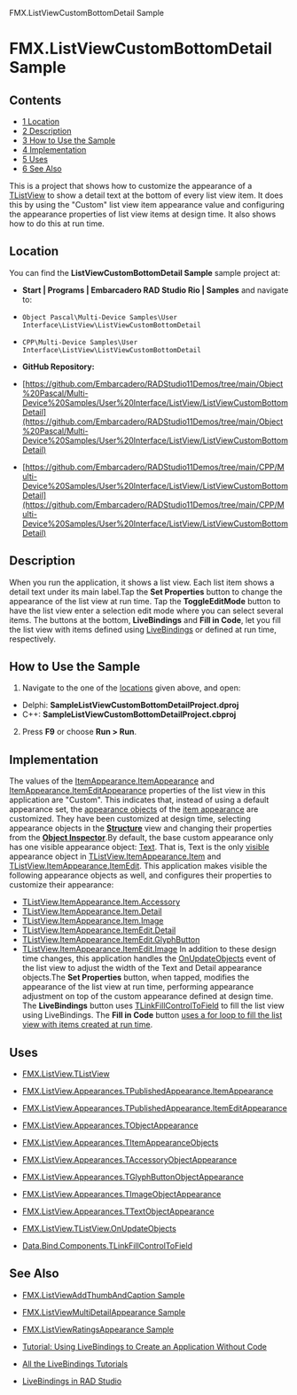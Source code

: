 FMX.ListViewCustomBottomDetail Sample[]()
# FMX.ListViewCustomBottomDetail Sample 



## Contents



* [1 Location](#Location)
* [2 Description](#Description)
* [3 How to Use the Sample](#How_to_Use_the_Sample)
* [4 Implementation](#Implementation)
* [5 Uses](#Uses)
* [6 See Also](#See_Also)

This is a project that shows how to customize the appearance of a [TListView](http://docwiki.embarcadero.com/Libraries/en/FMX.ListView.TListView) to show a detail text at the bottom of every list view item. It does this by using the "Custom" list view item appearance value and configuring the appearance properties of list view items at design time. It also shows how to do this at run time.
## Location 

You can find the **ListViewCustomBottomDetail Sample** sample project at:
* **Start | Programs | Embarcadero RAD Studio Rio | Samples** and navigate to:

* `Object Pascal\Multi-Device Samples\User Interface\ListView\ListViewCustomBottomDetail`
* `CPP\Multi-Device Samples\User Interface\ListView\ListViewCustomBottomDetail`

* **GitHub Repository:**

* [https://github.com/Embarcadero/RADStudio11Demos/tree/main/Object%20Pascal/Multi-Device%20Samples/User%20Interface/ListView/ListViewCustomBottomDetail](https://github.com/Embarcadero/RADStudio11Demos/tree/main/Object%20Pascal/Multi-Device%20Samples/User%20Interface/ListView/ListViewCustomBottomDetail)
* [https://github.com/Embarcadero/RADStudio11Demos/tree/main/CPP/Multi-Device%20Samples/User%20Interface/ListView/ListViewCustomBottomDetail](https://github.com/Embarcadero/RADStudio11Demos/tree/main/CPP/Multi-Device%20Samples/User%20Interface/ListView/ListViewCustomBottomDetail)

## Description 

When you run the application, it shows a list view. Each list item shows a detail text under its main label.Tap the **Set Properties** button to change the appearance of the list view at run time. Tap the **ToggleEditMode** button to have the list view enter a selection edit mode where you can select several items. The buttons at the bottom, **LiveBindings** and **Fill in Code**, let you fill the list view with items defined using [LiveBindings](http://docwiki.embarcadero.com/RADStudio/en/LiveBindings_in_RAD_Studio) or defined at run time, respectively.

## How to Use the Sample 


1.  Navigate to the one of the [locations](#Location) given above, and open:

*  Delphi: **SampleListViewCustomBottomDetailProject.dproj**
*  C++: **SampleListViewCustomBottomDetailProject.cbproj**

2.  Press **F9** or choose **Run > Run**.

## Implementation 

The values of the [ItemAppearance.ItemAppearance](http://docwiki.embarcadero.com/Libraries/en/FMX.ListView.Appearances.TPublishedAppearance.ItemAppearance) and [ItemAppearance.ItemEditAppearance](http://docwiki.embarcadero.com/Libraries/en/FMX.ListView.Appearances.TPublishedAppearance.ItemEditAppearance) properties of the list view in this application are "Custom". This indicates that, instead of using a default appearance set, the [appearance objects](http://docwiki.embarcadero.com/Libraries/en/FMX.ListView.Appearances.TObjectAppearance) of the [item appearance](http://docwiki.embarcadero.com/Libraries/en/FMX.ListView.Appearances.TPublishedAppearance) are customized. They have been customized at design time, selecting appearance objects in the **[Structure](http://docwiki.embarcadero.com/RADStudio/en/Structure_View)** view and changing their properties from the **[Object Inspector](http://docwiki.embarcadero.com/RADStudio/en/Object_Inspector)**.By default, the base custom appearance only has one visible appearance object: [Text](http://docwiki.embarcadero.com/Libraries/en/FMX.ListView.Appearances.TTextObjectAppearance). That is, Text is the only [visible](http://docwiki.embarcadero.com/Libraries/en/FMX.ListView.Appearances.TObjectAppearance.Visible) appearance object in [TListView.ItemAppearance.Item](http://docwiki.embarcadero.com/Libraries/en/FMX.ListView.Appearances.TItemAppearanceObjects) and [TListView.ItemAppearance.ItemEdit](http://docwiki.embarcadero.com/Libraries/en/FMX.ListView.Appearances.TItemAppearanceObjects). This application makes visible the following appearance objects as well, and configures their properties to customize their appearance:

* [TListView.ItemAppearance.Item.Accessory](http://docwiki.embarcadero.com/Libraries/en/FMX.ListView.Appearances.TAccessoryObjectAppearance)
* [TListView.ItemAppearance.Item.Detail](http://docwiki.embarcadero.com/Libraries/en/FMX.ListView.Appearances.TTextObjectAppearance)
* [TListView.ItemAppearance.Item.Image](http://docwiki.embarcadero.com/Libraries/en/FMX.ListView.Appearances.TImageObjectAppearance)
* [TListView.ItemAppearance.ItemEdit.Detail](http://docwiki.embarcadero.com/Libraries/en/FMX.ListView.Appearances.TTextObjectAppearance)
* [TListView.ItemAppearance.ItemEdit.GlyphButton](http://docwiki.embarcadero.com/Libraries/en/FMX.ListView.Appearances.TGlyphButtonObjectAppearance)
* [TListView.ItemAppearance.ItemEdit.Image](http://docwiki.embarcadero.com/Libraries/en/FMX.ListView.Appearances.TImageObjectAppearance)
In addition to these design time changes, this application handles the [OnUpdateObjects](http://docwiki.embarcadero.com/Libraries/en/FMX.ListView.TListView.OnUpdateObjects) event of the list view to adjust the width of the Text and Detail appearance objects.The **Set Properties** button, when tapped, modifies the appearance of the list view at run time, performing appearance adjustment on top of the custom appearance defined at design time.
The **LiveBindings** button uses [TLinkFillControlToField](http://docwiki.embarcadero.com/Libraries/en/Data.Bind.Components.TLinkFillControlToField) to fill the list view using LiveBindings. The **Fill in Code** button [uses a for loop to fill the list view with items created at run time](http://docwiki.embarcadero.com/Libraries/en/FMX.ListView.TListView#Example).

## Uses 


* [FMX.ListView.TListView](http://docwiki.embarcadero.com/Libraries/en/FMX.ListView.TListView)

* [FMX.ListView.Appearances.TPublishedAppearance.ItemAppearance](http://docwiki.embarcadero.com/Libraries/en/FMX.ListView.Appearances.TPublishedAppearance.ItemAppearance)
* [FMX.ListView.Appearances.TPublishedAppearance.ItemEditAppearance](http://docwiki.embarcadero.com/Libraries/en/FMX.ListView.Appearances.TPublishedAppearance.ItemEditAppearance)

* [FMX.ListView.Appearances.TObjectAppearance](http://docwiki.embarcadero.com/Libraries/en/FMX.ListView.Appearances.TObjectAppearance)
* [FMX.ListView.Appearances.TItemAppearanceObjects](http://docwiki.embarcadero.com/Libraries/en/FMX.ListView.Appearances.TItemAppearanceObjects)
* [FMX.ListView.Appearances.TAccessoryObjectAppearance](http://docwiki.embarcadero.com/Libraries/en/FMX.ListView.Appearances.TAccessoryObjectAppearance)
* [FMX.ListView.Appearances.TGlyphButtonObjectAppearance](http://docwiki.embarcadero.com/Libraries/en/FMX.ListView.Appearances.TGlyphButtonObjectAppearance)
* [FMX.ListView.Appearances.TImageObjectAppearance](http://docwiki.embarcadero.com/Libraries/en/FMX.ListView.Appearances.TImageObjectAppearance)
* [FMX.ListView.Appearances.TTextObjectAppearance](http://docwiki.embarcadero.com/Libraries/en/FMX.ListView.Appearances.TTextObjectAppearance)

* [FMX.ListView.TListView.OnUpdateObjects](http://docwiki.embarcadero.com/Libraries/en/FMX.ListView.TListView.OnUpdateObjects)
* [Data.Bind.Components.TLinkFillControlToField](http://docwiki.embarcadero.com/Libraries/en/Data.Bind.Components.TLinkFillControlToField)

## See Also 


* [FMX.ListViewAddThumbAndCaption Sample](http://docwiki.embarcadero.com/CodeExamples/en/FMX.ListViewAddThumbAndCaption_Sample)
* [FMX.ListViewMultiDetailAppearance Sample](http://docwiki.embarcadero.com/CodeExamples/en/FMX.ListViewMultiDetailAppearance_Sample)
* [FMX.ListViewRatingsAppearance Sample](http://docwiki.embarcadero.com/CodeExamples/en/FMX.ListViewRatingsAppearance_Sample)

* [Tutorial: Using LiveBindings to Create an Application Without Code](http://docwiki.embarcadero.com/RADStudio/en/Tutorial:_Using_LiveBindings_to_Create_an_Application_Without_Code)
* [All the LiveBindings Tutorials](http://docwiki.embarcadero.com/RADStudio/en/Database_and_LiveBindings_Tutorials)
* [LiveBindings in RAD Studio](http://docwiki.embarcadero.com/RADStudio/en/LiveBindings_in_RAD_Studio)





